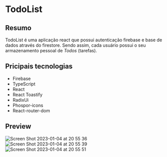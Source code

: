 # TodoList

## Resumo

TodoList é uma aplicação react que possui autenticação firebase e base de dados através do firestore. Sendo assim, cada usuário possui o seu armazenamento pessoal de <i>Todos</i> (tarefas).

## Pricipais tecnologias

- Firebase
- TypeScript
- React
- React Toastify
- RadixUi
- Phospor-icons
- React-router-dom

## Preview
![Screen Shot 2023-01-04 at 20 55 36](https://user-images.githubusercontent.com/90735982/210672603-a000d604-8393-4ee6-b8b9-4b599daa1032.png)
![Screen Shot 2023-01-04 at 20 55 39](https://user-images.githubusercontent.com/90735982/210672606-267543b6-4392-4baf-a839-1d79925ce587.png)
![Screen Shot 2023-01-04 at 20 55 51](https://user-images.githubusercontent.com/90735982/210672610-45f3ee8f-1469-4b59-b4f7-c28852cf2772.png)
